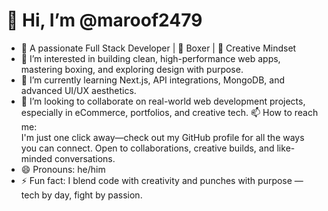 # 👋 Hi, I’m @maroof2479

- 🧠 A passionate Full Stack Developer | 🥊 Boxer | 🎨 Creative Mindset
- 👀 I’m interested in building clean, high-performance web apps, mastering boxing, and exploring design with purpose.
- 🌱 I’m currently learning Next.js, API integrations, MongoDB, and advanced UI/UX aesthetics.
- 💞️ I’m looking to collaborate on real-world web development projects, especially in eCommerce, portfolios, and creative tech.
📫 How to reach me:  
I'm just one click away—check out my GitHub profile for all the ways you can connect. Open to collaborations, creative builds, and like-minded conversations.
- 😄 Pronouns: he/him
- ⚡ Fun fact: I blend code with creativity and punches with purpose — tech by day, fight by passion.
